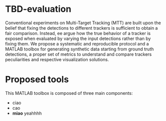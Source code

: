 # TBD-evaluation
Conventional experiments on Multi-Target Tracking (MTT) are built upon the belief that fixing the detections to different trackers is sufficient to obtain a fair comparison. Instead, ee argue how the true behavior of a tracker is exposed when evaluated by varying the input detections rather than by fixing them. We propose a systematic and reproducible protocol and a MATLAB toolbox for generating synthetic data starting from ground truth detections, a proper set of metrics to understand and compare trackers peculiarities and respective visualization solutions.

# Proposed tools
This MATLAB toolbox is composed of three main components:
* ciao
* cao
* **miao** yeahhhh
